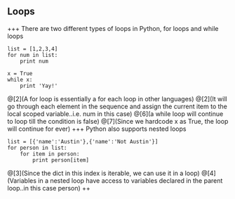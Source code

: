 ## Loops
+++
There are two different types of loops in Python, for loops and while loops
```
list = [1,2,3,4]
for num in list:
    print num

x = True
while x:
    print 'Yay!'
```
@[2](A for loop is essentially a for each loop in other languages)
@[2](It will go through each element in the sequence and assign the current item to the local scoped variable..i.e. num in this case)
@[6](a while loop will continue to loop till the condition is false)
@[7](Since we hardcode x as True, the loop will continue for ever)
+++
Python also supports nested loops
```
list = [{'name':'Austin'},{'name':'Not Austin'}]
for person in list:
    for item in person:
        print person[item]
```
@[3](Since the dict in this index is iterable, we can use it in a loop)
@[4](Variables in a nested loop have access to variables declared in the parent loop..in this case person)
++

